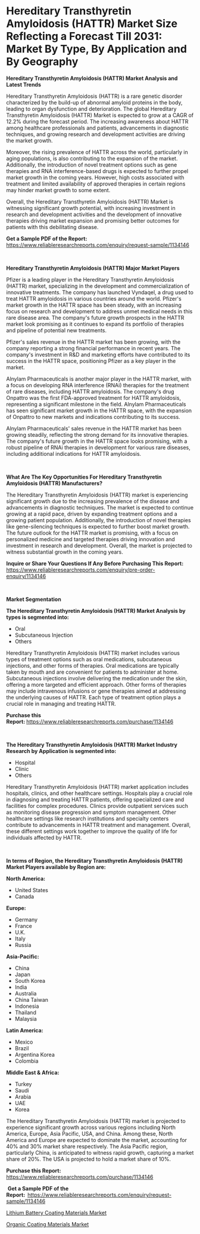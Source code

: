 <p><h1>Hereditary Transthyretin Amyloidosis (HATTR) Market Size Reflecting a Forecast Till 2031: Market By Type, By Application and By Geography</h1></p><p><strong>Hereditary Transthyretin Amyloidosis (HATTR) Market Analysis and Latest Trends</strong></p>
<p><p>Hereditary Transthyretin Amyloidosis (HATTR) is a rare genetic disorder characterized by the build-up of abnormal amyloid proteins in the body, leading to organ dysfunction and deterioration. The global Hereditary Transthyretin Amyloidosis (HATTR) Market is expected to grow at a CAGR of 12.2% during the forecast period. The increasing awareness about HATTR among healthcare professionals and patients, advancements in diagnostic techniques, and growing research and development activities are driving the market growth.</p><p>Moreover, the rising prevalence of HATTR across the world, particularly in aging populations, is also contributing to the expansion of the market. Additionally, the introduction of novel treatment options such as gene therapies and RNA interference-based drugs is expected to further propel market growth in the coming years. However, high costs associated with treatment and limited availability of approved therapies in certain regions may hinder market growth to some extent.</p><p>Overall, the Hereditary Transthyretin Amyloidosis (HATTR) Market is witnessing significant growth potential, with increasing investment in research and development activities and the development of innovative therapies driving market expansion and promising better outcomes for patients with this debilitating disease.</p></p>
<p><strong>Get a Sample PDF of the Report:&nbsp;</strong> <a href="https://www.reliableresearchreports.com/enquiry/request-sample/1134146">https://www.reliableresearchreports.com/enquiry/request-sample/1134146</a></p>
<p>&nbsp;</p>
<p><strong>Hereditary Transthyretin Amyloidosis (HATTR) Major Market Players</strong></p>
<p><p>Pfizer is a leading player in the Hereditary Transthyretin Amyloidosis (HATTR) market, specializing in the development and commercialization of innovative treatments. The company has launched Vyndaqel, a drug used to treat HATTR amyloidosis in various countries around the world. Pfizer's market growth in the HATTR space has been steady, with an increasing focus on research and development to address unmet medical needs in this rare disease area. The company's future growth prospects in the HATTR market look promising as it continues to expand its portfolio of therapies and pipeline of potential new treatments.</p><p>Pfizer's sales revenue in the HATTR market has been growing, with the company reporting a strong financial performance in recent years. The company's investment in R&D and marketing efforts have contributed to its success in the HATTR space, positioning Pfizer as a key player in the market.</p><p>Alnylam Pharmaceuticals is another major player in the HATTR market, with a focus on developing RNA interference (RNAi) therapies for the treatment of rare diseases, including HATTR amyloidosis. The company's drug Onpattro was the first FDA-approved treatment for HATTR amyloidosis, representing a significant milestone in the field. Alnylam Pharmaceuticals has seen significant market growth in the HATTR space, with the expansion of Onpattro to new markets and indications contributing to its success.</p><p>Alnylam Pharmaceuticals' sales revenue in the HATTR market has been growing steadily, reflecting the strong demand for its innovative therapies. The company's future growth in the HATTR space looks promising, with a robust pipeline of RNAi therapies in development for various rare diseases, including additional indications for HATTR amyloidosis.</p></p>
<p>&nbsp;</p>
<p><strong>What Are The Key Opportunities For Hereditary Transthyretin Amyloidosis (HATTR) Manufacturers?</strong></p>
<p><p>The Hereditary Transthyretin Amyloidosis (HATTR) market is experiencing significant growth due to the increasing prevalence of the disease and advancements in diagnostic techniques. The market is expected to continue growing at a rapid pace, driven by expanding treatment options and a growing patient population. Additionally, the introduction of novel therapies like gene-silencing techniques is expected to further boost market growth. The future outlook for the HATTR market is promising, with a focus on personalized medicine and targeted therapies driving innovation and investment in research and development. Overall, the market is projected to witness substantial growth in the coming years.</p></p>
<p><strong>Inquire or Share Your Questions If Any Before Purchasing This Report:</strong> <a href="https://www.reliableresearchreports.com/enquiry/pre-order-enquiry/1134146">https://www.reliableresearchreports.com/enquiry/pre-order-enquiry/1134146</a></p>
<p>&nbsp;</p>
<p><strong>Market Segmentation</strong></p>
<p><strong>The Hereditary Transthyretin Amyloidosis (HATTR) Market Analysis by types is segmented into:</strong></p>
<p><ul><li>Oral</li><li>Subcutaneous Injection</li><li>Others</li></ul></p>
<p><p>Hereditary Transthyretin Amyloidosis (HATTR) market includes various types of treatment options such as oral medications, subcutaneous injections, and other forms of therapies. Oral medications are typically taken by mouth and are convenient for patients to administer at home. Subcutaneous injections involve delivering the medication under the skin, offering a more targeted and efficient approach. Other forms of therapies may include intravenous infusions or gene therapies aimed at addressing the underlying causes of HATTR. Each type of treatment option plays a crucial role in managing and treating HATTR.</p></p>
<p><strong>Purchase this Report:&nbsp;</strong><a href="https://www.reliableresearchreports.com/purchase/1134146">https://www.reliableresearchreports.com/purchase/1134146</a></p>
<p>&nbsp;</p>
<p><strong>The Hereditary Transthyretin Amyloidosis (HATTR) Market Industry Research by Application is segmented into:</strong></p>
<p><ul><li>Hospital</li><li>Clinic</li><li>Others</li></ul></p>
<p><p>Hereditary Transthyretin Amyloidosis (HATTR) market application includes hospitals, clinics, and other healthcare settings. Hospitals play a crucial role in diagnosing and treating HATTR patients, offering specialized care and facilities for complex procedures. Clinics provide outpatient services such as monitoring disease progression and symptom management. Other healthcare settings like research institutions and specialty centers contribute to advancements in HATTR treatment and management. Overall, these different settings work together to improve the quality of life for individuals affected by HATTR.</p></p>
<p>&nbsp;</p>
<p><strong>In terms of Region, the Hereditary Transthyretin Amyloidosis (HATTR) Market Players available by Region are:</strong></p>
<p>
    <p> <strong> North America: </strong>
        <ul>
            <li>United States</li>
            <li>Canada</li>
        </ul>
        </p> 
    <p> <strong> Europe: </strong>
        <ul>
            <li>Germany</li>
            <li>France</li>
            <li>U.K.</li>
            <li>Italy</li>
            <li>Russia</li>
        </ul>
        </p> 
    <p> <strong> Asia-Pacific: </strong>
        <ul>
            <li>China</li>
            <li>Japan</li>
            <li>South Korea</li>
            <li>India</li>
            <li>Australia</li>
            <li>China Taiwan</li>
            <li>Indonesia</li>
            <li>Thailand</li>
            <li>Malaysia</li>
        </ul>
        </p> 
    <p> <strong> Latin America: </strong>
        <ul>
            <li>Mexico</li>
            <li>Brazil</li>
            <li>Argentina Korea</li>
            <li>Colombia</li>
        </ul>
        </p> 
    <p> <strong> Middle East & Africa: </strong>
        <ul>
            <li>Turkey</li>
            <li>Saudi</li>
            <li>Arabia</li>
            <li>UAE</li>
            <li>Korea</li>
        </ul>
    </p>
    </p>
<p><p>The Hereditary Transthyretin Amyloidosis (HATTR) market is projected to experience significant growth across various regions including North America, Europe, Asia Pacific, USA, and China. Among these, North America and Europe are expected to dominate the market, accounting for 40% and 30% market share respectively. The Asia Pacific region, particularly China, is anticipated to witness rapid growth, capturing a market share of 20%. The USA is projected to hold a market share of 10%.</p></p>
<p><strong>Purchase this Report: </strong><a href="https://www.reliableresearchreports.com/purchase/1134146">https://www.reliableresearchreports.com/purchase/1134146</a></p>
<p>&nbsp;<strong>Get a Sample PDF of the Report:&nbsp;&nbsp;</strong><a href="https://www.reliableresearchreports.com/enquiry/request-sample/1134146">https://www.reliableresearchreports.com/enquiry/request-sample/1134146</a></p>
<p><strong></strong></p>
<p><p><a href="https://issuu.com/reportprime-2/docs/lithium-battery-coating-materials-market-size-2030">Lithium Battery Coating Materials Market</a></p><p><a href="https://issuu.com/reportprime-2/docs/organic-coating-materials-market-size-2030.pptx">Organic Coating Materials Market</a></p></p>